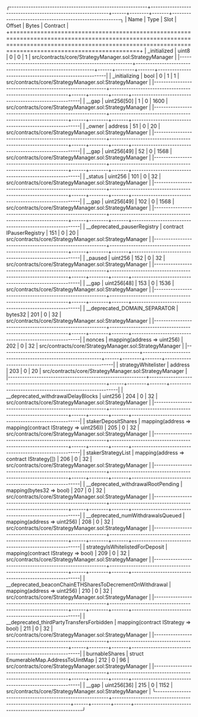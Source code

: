 
╭----------------------------------------------------------+------------------------------------------------------------+------+--------+-------+--------------------------------------------------------╮
| Name                                                     | Type                                                       | Slot | Offset | Bytes | Contract                                               |
+========================================================================================================================================================================================================+
| _initialized                                             | uint8                                                      | 0    | 0      | 1     | src/contracts/core/StrategyManager.sol:StrategyManager |
|----------------------------------------------------------+------------------------------------------------------------+------+--------+-------+--------------------------------------------------------|
| _initializing                                            | bool                                                       | 0    | 1      | 1     | src/contracts/core/StrategyManager.sol:StrategyManager |
|----------------------------------------------------------+------------------------------------------------------------+------+--------+-------+--------------------------------------------------------|
| __gap                                                    | uint256[50]                                                | 1    | 0      | 1600  | src/contracts/core/StrategyManager.sol:StrategyManager |
|----------------------------------------------------------+------------------------------------------------------------+------+--------+-------+--------------------------------------------------------|
| _owner                                                   | address                                                    | 51   | 0      | 20    | src/contracts/core/StrategyManager.sol:StrategyManager |
|----------------------------------------------------------+------------------------------------------------------------+------+--------+-------+--------------------------------------------------------|
| __gap                                                    | uint256[49]                                                | 52   | 0      | 1568  | src/contracts/core/StrategyManager.sol:StrategyManager |
|----------------------------------------------------------+------------------------------------------------------------+------+--------+-------+--------------------------------------------------------|
| _status                                                  | uint256                                                    | 101  | 0      | 32    | src/contracts/core/StrategyManager.sol:StrategyManager |
|----------------------------------------------------------+------------------------------------------------------------+------+--------+-------+--------------------------------------------------------|
| __gap                                                    | uint256[49]                                                | 102  | 0      | 1568  | src/contracts/core/StrategyManager.sol:StrategyManager |
|----------------------------------------------------------+------------------------------------------------------------+------+--------+-------+--------------------------------------------------------|
| __deprecated_pauserRegistry                              | contract IPauserRegistry                                   | 151  | 0      | 20    | src/contracts/core/StrategyManager.sol:StrategyManager |
|----------------------------------------------------------+------------------------------------------------------------+------+--------+-------+--------------------------------------------------------|
| _paused                                                  | uint256                                                    | 152  | 0      | 32    | src/contracts/core/StrategyManager.sol:StrategyManager |
|----------------------------------------------------------+------------------------------------------------------------+------+--------+-------+--------------------------------------------------------|
| __gap                                                    | uint256[48]                                                | 153  | 0      | 1536  | src/contracts/core/StrategyManager.sol:StrategyManager |
|----------------------------------------------------------+------------------------------------------------------------+------+--------+-------+--------------------------------------------------------|
| __deprecated_DOMAIN_SEPARATOR                            | bytes32                                                    | 201  | 0      | 32    | src/contracts/core/StrategyManager.sol:StrategyManager |
|----------------------------------------------------------+------------------------------------------------------------+------+--------+-------+--------------------------------------------------------|
| nonces                                                   | mapping(address => uint256)                                | 202  | 0      | 32    | src/contracts/core/StrategyManager.sol:StrategyManager |
|----------------------------------------------------------+------------------------------------------------------------+------+--------+-------+--------------------------------------------------------|
| strategyWhitelister                                      | address                                                    | 203  | 0      | 20    | src/contracts/core/StrategyManager.sol:StrategyManager |
|----------------------------------------------------------+------------------------------------------------------------+------+--------+-------+--------------------------------------------------------|
| __deprecated_withdrawalDelayBlocks                       | uint256                                                    | 204  | 0      | 32    | src/contracts/core/StrategyManager.sol:StrategyManager |
|----------------------------------------------------------+------------------------------------------------------------+------+--------+-------+--------------------------------------------------------|
| stakerDepositShares                                      | mapping(address => mapping(contract IStrategy => uint256)) | 205  | 0      | 32    | src/contracts/core/StrategyManager.sol:StrategyManager |
|----------------------------------------------------------+------------------------------------------------------------+------+--------+-------+--------------------------------------------------------|
| stakerStrategyList                                       | mapping(address => contract IStrategy[])                   | 206  | 0      | 32    | src/contracts/core/StrategyManager.sol:StrategyManager |
|----------------------------------------------------------+------------------------------------------------------------+------+--------+-------+--------------------------------------------------------|
| __deprecated_withdrawalRootPending                       | mapping(bytes32 => bool)                                   | 207  | 0      | 32    | src/contracts/core/StrategyManager.sol:StrategyManager |
|----------------------------------------------------------+------------------------------------------------------------+------+--------+-------+--------------------------------------------------------|
| __deprecated_numWithdrawalsQueued                        | mapping(address => uint256)                                | 208  | 0      | 32    | src/contracts/core/StrategyManager.sol:StrategyManager |
|----------------------------------------------------------+------------------------------------------------------------+------+--------+-------+--------------------------------------------------------|
| strategyIsWhitelistedForDeposit                          | mapping(contract IStrategy => bool)                        | 209  | 0      | 32    | src/contracts/core/StrategyManager.sol:StrategyManager |
|----------------------------------------------------------+------------------------------------------------------------+------+--------+-------+--------------------------------------------------------|
| __deprecated_beaconChainETHSharesToDecrementOnWithdrawal | mapping(address => uint256)                                | 210  | 0      | 32    | src/contracts/core/StrategyManager.sol:StrategyManager |
|----------------------------------------------------------+------------------------------------------------------------+------+--------+-------+--------------------------------------------------------|
| __deprecated_thirdPartyTransfersForbidden                | mapping(contract IStrategy => bool)                        | 211  | 0      | 32    | src/contracts/core/StrategyManager.sol:StrategyManager |
|----------------------------------------------------------+------------------------------------------------------------+------+--------+-------+--------------------------------------------------------|
| burnableShares                                           | struct EnumerableMap.AddressToUintMap                      | 212  | 0      | 96    | src/contracts/core/StrategyManager.sol:StrategyManager |
|----------------------------------------------------------+------------------------------------------------------------+------+--------+-------+--------------------------------------------------------|
| __gap                                                    | uint256[36]                                                | 215  | 0      | 1152  | src/contracts/core/StrategyManager.sol:StrategyManager |
╰----------------------------------------------------------+------------------------------------------------------------+------+--------+-------+--------------------------------------------------------╯


